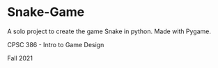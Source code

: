 # Snake-Game

A solo project to create the game Snake in python. Made with Pygame.

CPSC 386 - Intro to Game Design

Fall 2021
